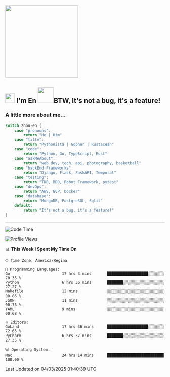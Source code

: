 <img align='center' src="https://media.giphy.com/media/GP1TJJSV4Ys1r64q2A/giphy.gif" width="230">

<h2><img src="https://emojis.slackmojis.com/emojis/images/1531849430/4246/blob-sunglasses.gif?1531849430" width="30"/> I'm En <img src="https://media.giphy.com/media/12oufCB0MyZ1Go/giphy.gif" width="50">BTW, It's not a bug, it's a feature!</h2>


<!-- <img align='right' src="https://media.giphy.com/media/M9gbBd9nbDrOTu1Mqx/giphy.gif" width="230"> -->


### A little more about me... 
<!--
```javascript
const zhou-en = {
    pronouns: "He" | "Him",
    title: "Pythonista" | "Gopher" | "Rustacean",
    code: ["Python", "Go", "Rust", "TypeScript"],
    askMeAbout: ["web dev", "tech", "app dev", "photography"],
    technologies: {
        backEnd: {
            python: ["Django", "Flask", "FaskAPI"],
            go: []
        },
        scraping: ["selenium", "scrapy", "spider"],
        testing: ["Robot Framework"],
        devOps: ["AWS", "Docker", "GCP", "Nginx"],
        databases: ["mongo", "postgresql", "sqlite"],
        misc: ["Firebase", "Heroku"]
    },
    architecture: ["Event Driven Architecture", "Microservices"],
    currentFocus: ["Temporal", "Rust"],
    funFact: "It's not a bug, it's a feature!"
};
```
  -->

```go
switch zhou-en {
    case "pronouns":
        return "He | Him"
    case "title":
        return "Pythonista | Gopher | Rustacean"
    case "code":
        return "Python, Go, TypeScript, Rust"
    case "askMeAbout":
        return "web dev, tech, api, photography, basketball"
    case "backEnd Frameworks":
        return "Django, Flask, FaskAPI, Temporal"
    case "testing":
        return "TDD, BDD, Robot Framework, pytest"
    case "devOps":
        return "AWS, GCP, Docker"
    case "database":
        return "MongoDB, PostgreSQL, Sqlit"
    default:
        return "It's not a bug, it's a feature!"
}
```




---
<!--START_SECTION:waka-->
![Code Time](http://img.shields.io/badge/Code%20Time-2%2C092%20hrs%2016%20mins-blue)

![Profile Views](http://img.shields.io/badge/Profile%20Views-0-blue)

📊 **This Week I Spent My Time On** 

```text
🕑︎ Time Zone: America/Regina

💬 Programming Languages: 
Go                       17 hrs 3 mins       ██████████████████░░░░░░░   70.35 % 
Python                   6 hrs 36 mins       ███████░░░░░░░░░░░░░░░░░░   27.27 % 
Makefile                 12 mins             ░░░░░░░░░░░░░░░░░░░░░░░░░   00.86 % 
JSON                     11 mins             ░░░░░░░░░░░░░░░░░░░░░░░░░   00.76 % 
YAML                     9 mins              ░░░░░░░░░░░░░░░░░░░░░░░░░   00.68 % 

🔥 Editors: 
GoLand                   17 hrs 36 mins      ██████████████████░░░░░░░   72.65 % 
PyCharm                  6 hrs 37 mins       ███████░░░░░░░░░░░░░░░░░░   27.35 % 

💻 Operating System: 
Mac                      24 hrs 14 mins      █████████████████████████   100.00 % 
```


 Last Updated on 04/03/2025 01:40:39 UTC
<!--END_SECTION:waka-->
